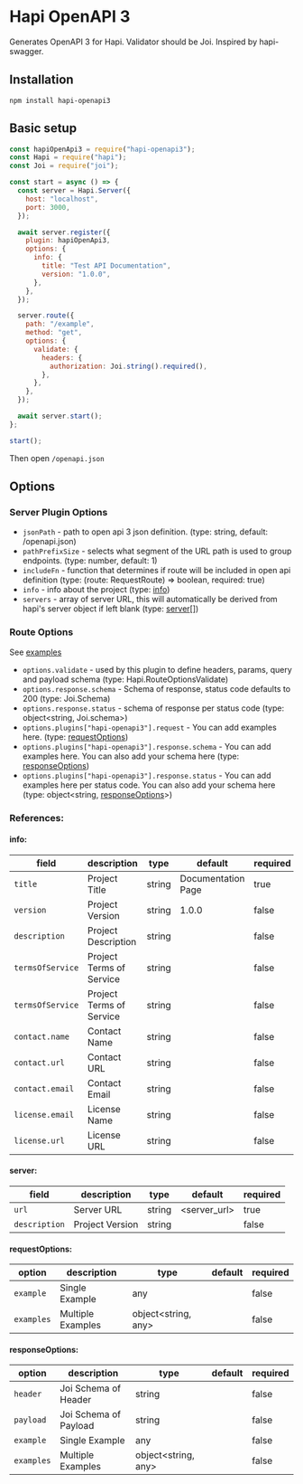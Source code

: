 # Hapi OpenAPI 3

Generates OpenAPI 3 for Hapi.
Validator should be Joi.
Inspired by hapi-swagger.

## Installation

```
npm install hapi-openapi3
```

## Basic setup

```javascript
const hapiOpenApi3 = require("hapi-openapi3");
const Hapi = require("hapi");
const Joi = require("joi");

const start = async () => {
  const server = Hapi.Server({
    host: "localhost",
    port: 3000,
  });

  await server.register({
    plugin: hapiOpenApi3,
    options: {
      info: {
        title: "Test API Documentation",
        version: "1.0.0",
      },
    },
  });

  server.route({
    path: "/example",
    method: "get",
    options: {
      validate: {
        headers: {
          authorization: Joi.string().required(),
        },
      },
    },
  });

  await server.start();
};

start();
```

Then open `/openapi.json`

## Options

### Server Plugin Options

- `jsonPath` - path to open api 3 json definition. (type: string, default: /openapi.json)
- `pathPrefixSize` - selects what segment of the URL path is used to group endpoints. (type: number, default: 1)
- `includeFn` - function that determines if route will be included in open api definition (type: (route: RequestRoute) => boolean, required: true)
- `info` - info about the project (type: [info](#info))
- `servers` - array of server URL, this will automatically be derived from hapi's server object if left blank (type: [server](#server)[])

### Route Options

See [examples](./examples/route-options.md)

- `options.validate` - used by this plugin to define headers, params, query and payload schema (type: Hapi.RouteOptionsValidate)
- `options.response.schema` - Schema of response, status code defaults to 200 (type: Joi.Schema)
- `options.response.status` - schema of response per status code (type: object<string, Joi.schema>)
- `options.plugins["hapi-openapi3"].request` - You can add examples here. (type: [requestOptions](#requestOptions))
- `options.plugins["hapi-openapi3"].response.schema` - You can add examples here. You can also add your schema here (type: [responseOptions](#responseOptions))
- `options.plugins["hapi-openapi3"].response.status` - You can add examples here per status code. You can also add your schema here (type: object<string, [responseOptions](#responseOptions)>)

### References:

<h4 id="info">info:</h4>

| field            | description              | type   | default            | required |
| ---------------- | ------------------------ | ------ | ------------------ | -------- |
| `title`          | Project Title            | string | Documentation Page | true     |
| `version`        | Project Version          | string | 1.0.0              | false    |
| `description`    | Project Description      | string |                    | false    |
| `termsOfService` | Project Terms of Service | string |                    | false    |
| `termsOfService` | Project Terms of Service | string |                    | false    |
| `contact.name`   | Contact Name             | string |                    | false    |
| `contact.url`    | Contact URL              | string |                    | false    |
| `contact.email`  | Contact Email            | string |                    | false    |
| `license.email`  | License Name             | string |                    | false    |
| `license.url`    | License URL              | string |                    | false    |

<h4 id="server">server:</h4>

| field         | description     | type   | default      | required |
| ------------- | --------------- | ------ | ------------ | -------- |
| `url`         | Server URL      | string | <server_url> | true     |
| `description` | Project Version | string |              | false    |

<h4 id="requestOptions">requestOptions:</h4>

| option     | description       | type                  | default | required |
| ---------- | ----------------- | --------------------- | ------- | -------- |
| `example`  | Single Example    | any                   |         | false    |
| `examples` | Multiple Examples | object\<string, any\> |         | false    |

<h4 id="responseOptions">responseOptions:</h4>

| option     | description           | type                  | default | required |
| ---------- | --------------------- | --------------------- | ------- | -------- |
| `header`   | Joi Schema of Header  | string                |         | false    |
| `payload`  | Joi Schema of Payload | string                |         | false    |
| `example`  | Single Example        | any                   |         | false    |
| `examples` | Multiple Examples     | object\<string, any\> |         | false    |
